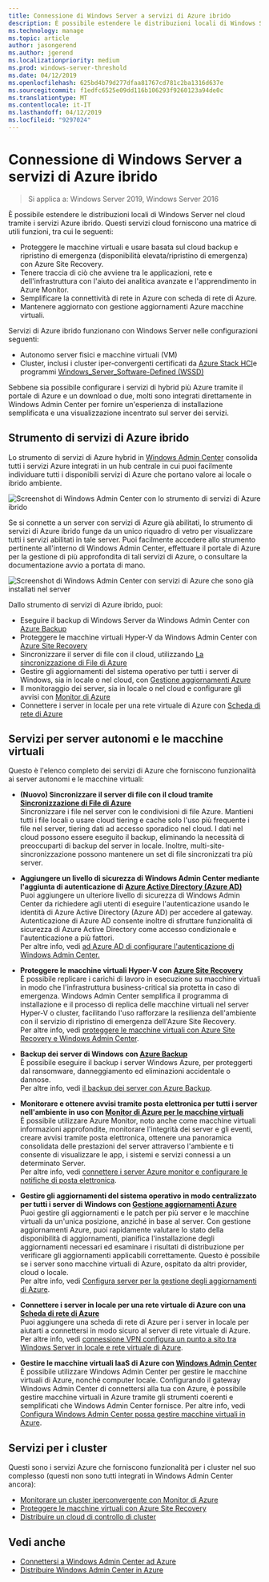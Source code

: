 ```yaml
---
title: Connessione di Windows Server a servizi di Azure ibrido
description: È possibile estendere le distribuzioni locali di Windows Server nel cloud tramite i servizi Azure ibrido.
ms.technology: manage
ms.topic: article
author: jasongerend
ms.author: jgerend
ms.localizationpriority: medium
ms.prod: windows-server-threshold
ms.date: 04/12/2019
ms.openlocfilehash: 625bd4b79d277dfaa81767cd781c2ba1316d637e
ms.sourcegitcommit: f1edfc6525e09dd116b106293f9260123a94de0c
ms.translationtype: MT
ms.contentlocale: it-IT
ms.lasthandoff: 04/12/2019
ms.locfileid: "9297024"
---
```

# Connessione di Windows Server a servizi di Azure ibrido

>Si applica a: Windows Server 2019, Windows Server 2016

È possibile estendere le distribuzioni locali di Windows Server nel cloud tramite i servizi Azure ibrido. Questi servizi cloud forniscono una matrice di utili funzioni, tra cui le seguenti:

- Proteggere le macchine virtuali e usare basata sul cloud backup e ripristino di emergenza (disponibilità elevata/ripristino di emergenza) con Azure Site Recovery. 
- Tenere traccia di ciò che avviene tra le applicazioni, rete e dell'infrastruttura con l'aiuto dei analitica avanzate e l'apprendimento in Azure Monitor. 
- Semplificare la connettività di rete in Azure con scheda di rete di Azure.
- Mantenere aggiornato con gestione aggiornamenti Azure macchine virtuali.

Servizi di Azure ibrido funzionano con Windows Server nelle configurazioni seguenti:

- Autonomo server fisici e macchine virtuali (VM)
- Cluster, inclusi i cluster iper-convergenti certificati da [Azure Stack HCI](../../../azure-stack-hci/index.md)e programmi [Windows_Server_Software-Defined (WSSD)](https://www.microsoft.com/en-us/cloud-platform/software-defined-datacenter)

Sebbene sia possibile configurare i servizi di hybrid più Azure tramite il portale di Azure e un download o due, molti sono integrati direttamente in Windows Admin Center per fornire un'esperienza di installazione semplificata e una visualizzazione incentrato sul server dei servizi.

## Strumento di servizi di Azure ibrido

Lo strumento di servizi di Azure hybrid in [Windows Admin Center](../understand/windows-admin-center.md) consolida tutti i servizi Azure integrati in un hub centrale in cui puoi facilmente individuare tutti i disponibili servizi di Azure che portano valore ai locale o ibrido ambiente. 

![Screenshot di Windows Admin Center con lo strumento di servizi di Azure ibrido](../media/azure-services/ahs-discover.png)

Se si connette a un server con servizi di Azure già abilitati, lo strumento di servizi di Azure ibrido funge da un unico riquadro di vetro per visualizzare tutti i servizi abilitati in tale server. Puoi facilmente accedere allo strumento pertinente all'interno di Windows Admin Center, effettuare il portale di Azure per la gestione di più approfondita di tali servizi di Azure, o consultare la documentazione avvio a portata di mano. 

![Screenshot di Windows Admin Center con servizi di Azure che sono già installati nel server](../media/azure-services/ahs-dayN.png)

Dallo strumento di servizi di Azure ibrido, puoi:
- Eseguire il backup di Windows Server da Windows Admin Center con [Azure Backup](azure-backup.md)
- Proteggere le macchine virtuali Hyper-V da Windows Admin Center con [Azure Site Recovery](azure-site-recovery.md)
- Sincronizzare il server di file con il cloud, utilizzando [La sincronizzazione di File di Azure](azure-file-sync.md)
- Gestire gli aggiornamenti del sistema operativo per tutti i server di Windows, sia in locale o nel cloud, con [Gestione aggiornamenti Azure](azure-update-management.md)
- Il monitoraggio dei server, sia in locale o nel cloud e configurare gli avvisi con [Monitor di Azure](azure-monitor.md)
- Connettere i server in locale per una rete virtuale di Azure con [Scheda di rete di Azure](https://aka.ms/WACNetworkAdapter)

## Servizi per server autonomi e le macchine virtuali

Questo è l'elenco completo dei servizi di Azure che forniscono funzionalità ai server autonomi e le macchine virtuali:

- **(Nuovo) Sincronizzare il server di file con il cloud tramite [Sincronizzazione di File di Azure](https://aka.ms/afs)**  
Sincronizzare i file nel server con le condivisioni di file Azure. Mantieni tutti i file locali o usare cloud tiering e cache solo l'uso più frequente i file nel server, tiering dati ad accesso sporadico nel cloud. I dati nel cloud possono essere eseguito il backup, eliminando la necessità di preoccuparti di backup del server in locale. Inoltre, multi-site-sincronizzazione possono mantenere un set di file sincronizzati tra più server.

- **Aggiungere un livello di sicurezza di Windows Admin Center mediante l'aggiunta di autenticazione di [Azure Active Directory (Azure AD)](https://azure.microsoft.com/services/active-directory/)**  
Puoi aggiungere un ulteriore livello di sicurezza di Windows Admin Center da richiedere agli utenti di eseguire l'autenticazione usando le identità di Azure Active Directory (Azure AD) per accedere al gateway. Autenticazione di Azure AD consente inoltre di sfruttare funzionalità di sicurezza di Azure Active Directory come accesso condizionale e l'autenticazione a più fattori.  
Per altre info, vedi [ad Azure AD di configurare l'autenticazione di Windows Admin Center.](../configure/user-access-control.md#azure-active-directory)  

- **Proteggere le macchine virtuali Hyper-V con [Azure Site Recovery](https://docs.microsoft.com/azure/site-recovery/site-recovery-overview)**  
È possibile replicare i carichi di lavoro in esecuzione su macchine virtuali in modo che l'infrastruttura business-critical sia protetta in caso di emergenza. Windows Admin Center semplifica il programma di installazione e il processo di replica delle macchine virtuali nel server Hyper-V o cluster, facilitando l'uso rafforzare la resilienza dell'ambiente con il servizio di ripristino di emergenza dell'Azure Site Recovery.  
Per altre info, vedi [proteggere le macchine virtuali con Azure Site Recovery e Windows Admin Center](azure-site-recovery.md).

- **Backup dei server di Windows con [Azure Backup](https://docs.microsoft.com/azure/backup/backup-overview)**  
È possibile eseguire il backup i server Windows Azure, per proteggerti dal ransomware, danneggiamento ed eliminazioni accidentale o dannose.  
Per altre info, vedi [il backup dei server con Azure Backup](azure-backup.md).

- **Monitorare e ottenere avvisi tramite posta elettronica per tutti i server nell'ambiente in uso con [Monitor di Azure per le macchine virtuali](https://docs.microsoft.com/azure/azure-monitor/insights/vminsights-overview)**  
È possibile utilizzare Azure Monitor, noto anche come macchine virtuali informazioni approfondite, monitorare l'integrità dei server e gli eventi, creare avvisi tramite posta elettronica, ottenere una panoramica consolidata delle prestazioni del server attraverso l'ambiente e ti consente di visualizzare le app, i sistemi e servizi connessi a un determinato Server.  
Per altre info, vedi [connettere i server Azure monitor e configurare le notifiche di posta elettronica](azure-monitor.md).

- **Gestire gli aggiornamenti del sistema operativo in modo centralizzato per tutti i server di Windows con [Gestione aggiornamenti Azure](https://docs.microsoft.com/azure/automation/automation-update-management)**  
Puoi gestire gli aggiornamenti e le patch per più server e le macchine virtuali da un'unica posizione, anziché in base al server. Con gestione aggiornamenti Azure, puoi rapidamente valutare lo stato della disponibilità di aggiornamenti, pianifica l'installazione degli aggiornamenti necessari ed esaminare i risultati di distribuzione per verificare gli aggiornamenti applicabili correttamente. Questo è possibile se i server sono macchine virtuali di Azure, ospitato da altri provider, cloud o locale.  
Per altre info, vedi [Configura server per la gestione degli aggiornamenti di Azure](azure-update-management.md).

- **Connettere i server in locale per una rete virtuale di Azure con una [Scheda di rete di Azure](https://aka.ms/WACNetworkAdapter)**  
Puoi aggiungere una scheda di rete di Azure per i server in locale per aiutarti a connettersi in modo sicuro al server di rete virtuale di Azure.  
Per altre info, vedi [connessione VPN configura un punto a sito tra Windows Server in locale e rete virtuale di Azure](https://aka.ms/WACNetworkAdapter).

- **Gestire le macchine virtuali IaaS di Azure con [Windows Admin Center](manage-azure-vms.md)**  
È possibile utilizzare Windows Admin Center per gestire le macchine virtuali di Azure, nonché computer locale. Configurando il gateway Windows Admin Center di connettersi alla tua con Azure, è possibile gestire macchine virtuali in Azure tramite gli strumenti coerenti e semplificati che Windows Admin Center fornisce. Per altre info, vedi [Configura Windows Admin Center possa gestire macchine virtuali in Azure](manage-azure-vms.md).

## Servizi per i cluster

Questi sono i servizi Azure che forniscono funzionalità per i cluster nel suo complesso (questi non sono tutti integrati in Windows Admin Center ancora):

- [Monitorare un cluster iperconvergente con Monitor di Azure](../../../storage/storage-spaces/configure-azure-monitor.md)
- [Proteggere le macchine virtuali con Azure Site Recovery](azure-site-recovery.md)
- [Distribuire un cloud di controllo di cluster](../../../failover-clustering/deploy-cloud-witness.md)

## Vedi anche

- [Connettersi a Windows Admin Center ad Azure](azure-integration.md)
- [Distribuire Windows Admin Center in Azure](deploy-wac-in-azure.md)